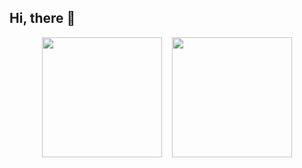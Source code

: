 ## Hi, there 👋

<div style="display: flex; justify-content: center; align-items: center;">
  <img style="height: 192px; max-width: 320px; margin-right: 16px" src="https://github-readme-stats-eight-theta.vercel.app/api?username=rft0&show_icons=true&theme=react&include_all_commits=true&count_private=true"/>
  <img style="height: 192px" src="https://github-readme-stats-eight-theta.vercel.app/api/top-langs/?username=rft0&layout=compact&langs_count=12&theme=react&count_private=true"/> 
</div>
